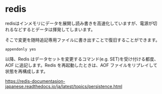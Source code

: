 # redis
redisはインメモリにデータを展開し読み書きを高速化していますが、電源が切れるなどするとデータは揮発してしまいます。

そこで変更を随時追記専用ファイルに書き出すことで復旧することができます。

```
appendonly yes
```

以降、Redis はデータセットを変更するコマンド(e.g. SET)を受け付ける都度、AOF に追記します。Redis を再起動したときは、AOF ファイルをリプレイして状態を再構成します。

https://redis-documentasion-japanese.readthedocs.io/ja/latest/topics/persistence.html